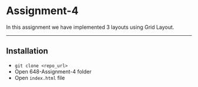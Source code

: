 # Assignment-4
In this assignment we have implemented 3 layouts using Grid Layout.

---

## Installation
* ```git clone <repo_url>```
* Open 648-Assignment-4 folder
* Open `index.html` file
